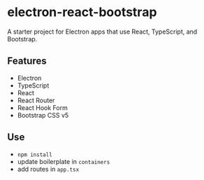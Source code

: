 # electron-react-bootstrap
A starter project for Electron apps that use React, TypeScript, and Bootstrap.

## Features
- Electron
- TypeScript
- React
- React Router
- React Hook Form
- Bootstrap CSS v5

## Use
- `npm install`
- update boilerplate in `containers`
- add routes in `app.tsx`
